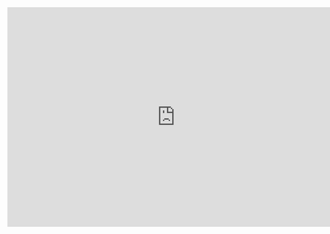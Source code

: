 <iframe src="https://docs.google.com/forms/d/e/1FAIpQLSfIXsLQLzjLv9IoRFYaz4n9V6zp86MlI9uJ5ijtUpd0CfBWYQ/viewform?embedded=true" width="760" height="500" frameborder="0" marginheight="0" marginwidth="0">Загрузка...</iframe>
